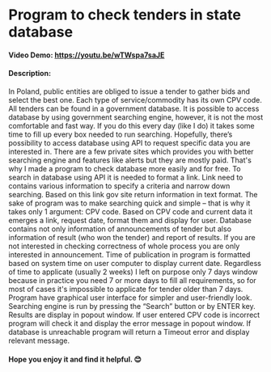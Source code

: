 # Program to check tenders in state database
#### Video Demo:  https://youtu.be/wTWspa7saJE
#### Description:
In Poland, public entities are obliged to issue a tender to gather bids and select the best one. Each type of service/commodity has its own CPV code. All tenders can be found in a government database. It is possible to access database by using government searching engine, however, it is not the most comfortable and fast way. If you do this every day (like I do) it takes some time to fill up every box needed to run searching. Hopefully, there’s possibility to access database using API to request specific data you are interested in. There are a few private sites which provides you with better searching engine and features like alerts but they are mostly paid. That's why I made a program to check database more easily and for free.
To search in database using API it is needed to format a link. Link need to contains various information to specify a criteria and narrow down searching. Based on this link gov site return information in text format.
The sake of program was to make searching quick and simple – that is why it takes only 1 argument: CPV code. Based on CPV code and current data it emerges a link, request date, format them and display for user.
Database contains not only information of announcements of tender but also information of result (who won the tender) and report of results. If you are not interested in checking correctness of whole process you are only interested in announcement.
Time of publication in program is formatted based on system time on user computer to display current date. Regardless of time to applicate (usually 2 weeks) I left on purpose only 7 days window because in practice you need 7 or more days to fill all requirements, so for most of cases it's impossible to applicate for tender older than 7 days.
Program have graphical user interface for simpler and user-friendly look.
Searching engine is run by pressing the “Search” button or by ENTER key.
Results are display in popout window. If user entered CPV code is incorrect program will check it and display the error message in popout window. If database is unreachable program will return a Timeout error and display relevant message.
#### Hope you enjoy it and find it helpful. 😊


